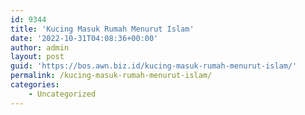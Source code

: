 ```yaml
---
id: 9344
title: 'Kucing Masuk Rumah Menurut Islam'
date: '2022-10-31T04:08:36+00:00'
author: admin
layout: post
guid: 'https://bos.awn.biz.id/kucing-masuk-rumah-menurut-islam/'
permalink: /kucing-masuk-rumah-menurut-islam/
categories:
    - Uncategorized
---
```


